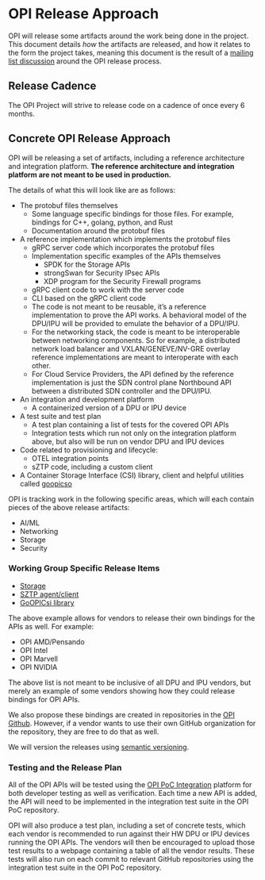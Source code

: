 # OPI Release Approach

OPI will release some artifacts around the work being done in the
project. This document details *how* the artifacts are released, and how it
relates to the form the project takes, meaning this document is the result of a
[mailing list discussion](https://lists.opiproject.org/g/tsc/message/30)
around the OPI release process.

## Release Cadence

The OPI Project will strive to release code on a cadence of once every 6
months.

## Concrete OPI Release Approach

OPI will be releasing a set of artifacts, including a reference architecture
and integration platform. **The reference architecture and integration platform
are not meant to be used in production.**

The details of what this will look like are as follows:

* The protobuf files themselves
  * Some language specific bindings for those files. For example, bindings for
    C++, golang, python, and Rust
  * Documentation around the protobuf files
* A reference implementation which implements the protobuf files
  * gRPC server code which incorporates the protobuf files
  * Implementation specific examples of the APIs themselves
    * SPDK for the Storage APIs
    * strongSwan for Security IPsec APIs
    * XDP program for the Security Firewall programs
  * gRPC client code to work with the server code
  * CLI based on the gRPC client code
  * The code is not meant to be reusable, it’s a reference implementation to prove the API works.  A behavioral model of the DPU/IPU will be provided to emulate the behavior of a DPU/IPU.
  * For the networking stack, the code is meant to be interoperable between networking components.  So for example, a distributed network load balancer and VXLAN/GENEVE/NV-GRE overlay reference implementations are meant to interoperate with each other.
  * For Cloud Service Providers, the API defined by the reference implementation is just the SDN control plane Northbound API between a distributed SDN controller and the DPU/IPU.
* An integration and development platform
  * A containerized version of a DPU or IPU device
* A test suite and test plan
  * A test plan containing a list of tests for the covered OPI APIs
  * Integration tests which run not only on the integration platform above, but also
    will be run on vendor DPU and IPU devices
* Code related to provisioning and lifecycle:
  * OTEL integration points
  * sZTP code, including a custom client
* A Container Storage Interface (CSI) library, client and helpful
  utilities called [goopicso](https://github.com/opiproject/goopicsi)

OPI is tracking work in the following specific areas, which will each contain
pieces of the above release artifacts:

* AI/ML
* Networking
* Storage
* Security

### Working Group Specific Release Items

* [Storage](https://github.com/opiproject/opi-api/tree/main/storage#deliverables)
* [SZTP agent/client](https://github.com/opiproject/sztp/releases)
* [GoOPICsi library](https://github.com/opiproject/goopicsi/releases)

The above example allows for vendors to release their own bindings for
the APIs as well. For example:

* OPI AMD/Pensando
* OPI Intel
* OPI Marvell
* OPI NVIDIA

The above list is not meant to be inclusive of all DPU and IPU vendors,
but merely an example of some vendors showing how they could release
bindings for OPI APIs.

We also propose these bindings are created in repositories in the
[OPI Github](https://github.com/opiproject). However, if a vendor wants to
use their own GitHub organization for the repository, they are free to do
that as well.

We will version the releases using [semantic versioning](https://semver.org).

### Testing and the Release Plan

All of the OPI APIs will be tested using the
[OPI PoC Integration](https://github.com/opiproject/opi-poc/tree/main/integration)
platform for both developer testing as well as verification. Each time a new
API is added, the API will need to be implemented in the integration test
suite in the OPI PoC repository.

OPI will also produce a test plan, including a set of concrete tests, which
each vendor is recommended to run against their HW DPU or IPU devices
running the OPI APIs. The vendors will then be encouraged to upload those
test results to a webpage containing a table of all the vendor results.
These tests will also run on each commit to relevant GitHub repositories
using the integration test suite in the OPI PoC repository.

